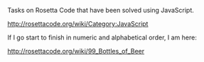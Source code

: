Tasks on Rosetta Code that have been solved using JavaScript.

http://rosettacode.org/wiki/Category:JavaScript

If I go start to finish in numeric and alphabetical order, I am here:

http://rosettacode.org/wiki/99_Bottles_of_Beer
